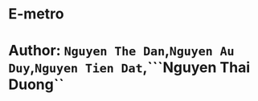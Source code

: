 # E-metro
# Author: ```Nguyen The Dan```,```Nguyen Au Duy```,```Nguyen Tien Dat```,```Nguyen Thai Duong``
